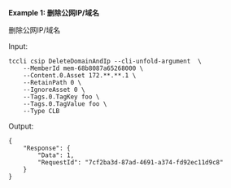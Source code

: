 **Example 1: 删除公网IP/域名**

删除公网IP/域名

Input: 

```
tccli csip DeleteDomainAndIp --cli-unfold-argument  \
    --MemberId mem-68b8087a65268000 \
    --Content.0.Asset 172.**.**.1 \
    --RetainPath 0 \
    --IgnoreAsset 0 \
    --Tags.0.TagKey foo \
    --Tags.0.TagValue foo \
    --Type CLB
```

Output: 
```
{
    "Response": {
        "Data": 1,
        "RequestId": "7cf2ba3d-87ad-4691-a374-fd92ec11d9c8"
    }
}
```

